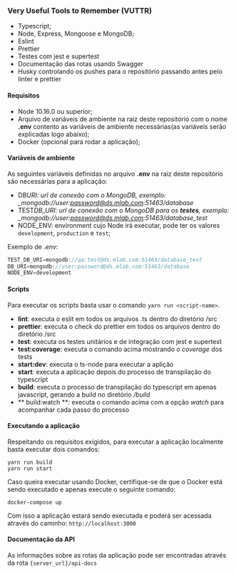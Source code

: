 ### Very Useful Tools to Remember (VUTTR)

- Typescript;
- Node, Express, Mongoose e MongoDB;
- Eslint
- Prettier
- Testes com jest e supertest
- Documentação das rotas usando Swagger
- Husky controlando os pushes para o repositório passando antes pelo linter e prettier

#### Requisitos

- Node 10.16.0 ou superior;
- Arquivo de variáveis de ambiente na raiz deste repositório com o nome **.env** contento as variáveis de ambiente necessárias(as variáveis serão explicadas logo abaixo);
- Docker (opcional para rodar a aplicação);

#### Variáveis de ambiente

As seguintes variáveis definidas no arquivo **.env** na raiz deste repositório são necessárias para a aplicação:

- DB*URI: url de conexão com o MongoDB, exemplo: \_mongodb://user:password@ds.mlab.com:51463/database*
- TEST*DB_URI: url de conexão com o MongoDB para os **testes**, exemplo: \_mongodb://user:password@ds.mlab.com:51463/database_test*
- NODE_ENV: environment cujo Node irá executar, pode ter os valores `development`, `production` e `test`;

Exemplo de _.env_:

```javascript
TEST_DB_URI=mongodb://qa:test@ds.mlab.com:51463/database_test
DB_URI=mongodb://user:password@ds.mlab.com:51463/database
NODE_ENV=development

```

#### Scripts

Para executar os scripts basta usar o comando `yarn run <script-name>`.

- **lint**: executa o eslit em todos os arquivos .ts dentro do diretório /src
- **prettier**: executa o check do prettier em todos os arquivos dentro do diretório /src
- **test**: executa os testes unitários e de integração com jest e supertest
- **test:coverage**: executa o comando acima mostrando o _coverage_ dos tests
- **start:dev**: executa o ts-node para executar a aplição
- **start**: executa a aplicação depois do processo de transpilação do typescript
- **build**: executa o processo de transpilação do typescript em apenas javascript, gerando a build no diretório _/build_
- ** build:watch **: executa o comando acima com a opção _watch_ para acompanhar cada passo do processo

#### Executando a aplicação

Respeitando os requisitos exigidos, para executar a aplicação localmente basta executar dois comandos:

```
yarn run build
yarn run start
```

Caso queira executar usando Docker, certifique-se de que o Docker está sendo executado e apenas execute o seguinte comando:

```
docker-compose up
```

Com isso a aplicação estará sendo executada e poderá ser acessada através do caminho: `http://localhost:3000`

#### Documentação da API

As informações sobre as rotas da aplicação pode ser encontradas através da rota `{server_url}/api-docs`
